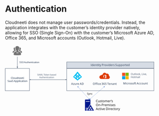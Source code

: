 # Authentication

Cloudneeti does not manage user passwords/credentials. Instead, the application integrates with the customer’s identity provider natively, allowing for SSO (Single Sign-On) with the customer’s Microsoft Azure AD, Office 365, and Microsoft accounts (Outlook, Hotmail, Live).

 
![Activate License](.././images/authentication/SSO.png#thumbnail)
